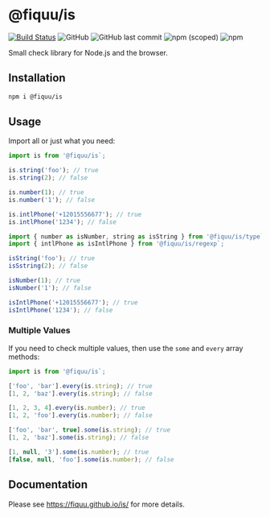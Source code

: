 # @fiquu/is

[![Build Status](https://travis-ci.org/fiquu/is.svg?branch=master)](https://travis-ci.org/fiquu/is)
![GitHub](https://img.shields.io/github/license/fiquu/is)
![GitHub last commit](https://img.shields.io/github/last-commit/fiquu/is)
![npm (scoped)](https://img.shields.io/npm/v/@fiquu/is)
![npm](https://img.shields.io/npm/dw/@fiquu/is)

Small check library for Node.js and the browser.

## Installation

```sh
npm i @fiquu/is
```

## Usage

Import all or just what you need:
```ts
import is from '@fiquu/is`;

is.string('foo'); // true
is.string(2); // false

is.number(1); // true
is.number('1'); // false

is.intlPhone('+12015556677'); // true
is.intlPhone('1234'); // false
```

```ts
import { number as isNumber, string as isString } from '@fiquu/is/type`;
import { intlPhone as isIntlPhone } from '@fiquu/is/regexp`;

isString('foo'); // true
isSstring(2); // false

isNumber(1); // true
isNumber('1'); // false

isIntlPhone('+12015556677'); // true
isIntlPhone('1234'); // false
```

### Multiple Values

If you need to check multiple values, then use the `some` and `every` array methods:
```ts
import is from '@fiquu/is`;

['foo', 'bar'].every(is.string); // true
[1, 2, 'baz'].every(is.string); // false

[1, 2, 3, 4].every(is.number); // true
[1, 2, 'foo'].every(is.number); // false

['foo', 'bar', true].some(is.string); // true
[1, 2, 'baz'].some(is.string); // false

[1, null, '3'].some(is.number); // true
[false, null, 'foo'].some(is.number); // false
```

## Documentation

Please see https://fiquu.github.io/is/ for more details.
